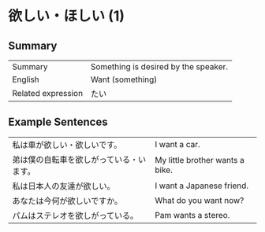 # 欲しい・ほしい (1)

## Summary

<table><tr>   <td>Summary</td>   <td>Something is desired by the speaker.</td></tr><tr>   <td>English</td>   <td>Want (something)</td></tr><tr>   <td>Related expression</td>   <td>たい</td></tr></table>

## Example Sentences

<table><tr>   <td>私は車が欲しい・欲しいです。</td>   <td>I want a car.</td></tr><tr>   <td>弟は僕の自転車を欲しがっている・います。</td>   <td>My little brother wants a bike.</td></tr><tr>   <td>私は日本人の友達が欲しい。</td>   <td>I want a Japanese friend.</td></tr><tr>   <td>あなたは今何が欲しいですか。</td>   <td>What do you want now?</td></tr><tr>   <td>パムはステレオを欲しがっている。</td>   <td>Pam wants a stereo.</td></tr></table>

